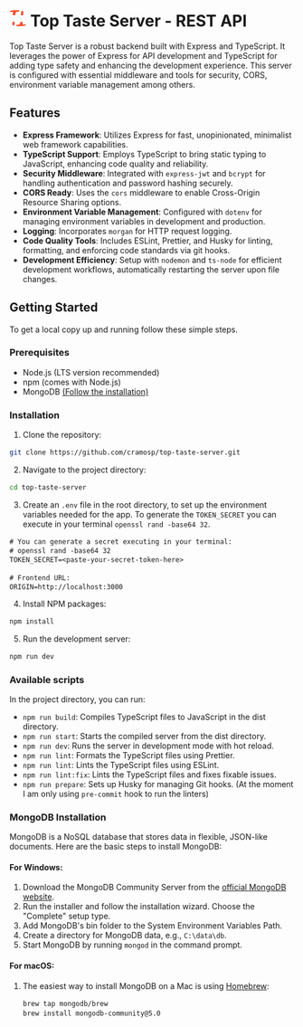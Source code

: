 # <img src="src/assets/toptastelogo.png" alt="App Icon" width="30" height="30"/> Top Taste Server - REST API

Top Taste Server is a robust backend built with Express and TypeScript. It leverages the power of Express for API development and TypeScript for adding type safety and enhancing the development experience. This server is configured with essential middleware and tools for security, CORS, environment variable management among others.

## Features

- **Express Framework**: Utilizes Express for fast, unopinionated, minimalist web framework capabilities.
- **TypeScript Support**: Employs TypeScript to bring static typing to JavaScript, enhancing code quality and reliability.
- **Security Middleware**: Integrated with `express-jwt` and `bcrypt` for handling authentication and password hashing securely.
- **CORS Ready**: Uses the `cors` middleware to enable Cross-Origin Resource Sharing options.
- **Environment Variable Management**: Configured with `dotenv` for managing environment variables in development and production.
- **Logging**: Incorporates `morgan` for HTTP request logging.
- **Code Quality Tools**: Includes ESLint, Prettier, and Husky for linting, formatting, and enforcing code standards via git hooks.
- **Development Efficiency**: Setup with `nodemon` and `ts-node` for efficient development workflows, automatically restarting the server upon file changes.

## Getting Started

To get a local copy up and running follow these simple steps.

### Prerequisites

- Node.js (LTS version recommended)
- npm (comes with Node.js)
- MongoDB [(Follow the installation)](#mongodb-installation)

### Installation

1. Clone the repository:

```bash
git clone https://github.com/cramosp/top-taste-server.git
```

2. Navigate to the project directory:

```bash
cd top-taste-server
```

3. Create an `.env` file in the root directory, to set up the environment variables needed for the app.
   To generate the `TOKEN_SECRET` you can execute in your terminal `openssl rand -base64 32`.

```
# You can generate a secret executing in your terminal:
# openssl rand -base64 32
TOKEN_SECRET=<paste-your-secret-token-here>

# Frontend URL:
ORIGIN=http://localhost:3000
```

4. Install NPM packages:

```bash
npm install
```

5. Run the development server:

```bash
npm run dev
```

### Available scripts

In the project directory, you can run:

- `npm run build`: Compiles TypeScript files to JavaScript in the dist directory.
- `npm run start`: Starts the compiled server from the dist directory.
- `npm run dev`: Runs the server in development mode with hot reload.
- `npm run lint`: Formats the TypeScript files using Prettier.
- `npm run lint`: Lints the TypeScript files using ESLint.
- `npm run lint:fix`: Lints the TypeScript files and fixes fixable issues.
- `npm run prepare`: Sets up Husky for managing Git hooks. (At the moment I am only using `pre-commit` hook to run the linters)

### MongoDB Installation

MongoDB is a NoSQL database that stores data in flexible, JSON-like documents. Here are the basic steps to install MongoDB:

#### For Windows:

1. Download the MongoDB Community Server from the [official MongoDB website](https://www.mongodb.com/try/download/community).
2. Run the installer and follow the installation wizard. Choose the "Complete" setup type.
3. Add MongoDB's bin folder to the System Environment Variables Path.
4. Create a directory for MongoDB data, e.g., `C:\data\db`.
5. Start MongoDB by running `mongod` in the command prompt.

#### For macOS:

1. The easiest way to install MongoDB on a Mac is using [Homebrew](https://brew.sh/):
   ```bash
   brew tap mongodb/brew
   brew install mongodb-community@5.0
   ```
